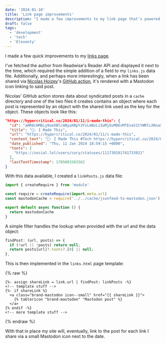 ```yaml
---
date: '2024-01-10'
title: 'Link page improvements'
description: "I made a few improvements to my link page that's powered by Readwise Reader."
draft: false
tags:
  - 'development'
  - 'tech'
  - 'Eleventy'
---
```


I made a few quick improvements to my [links page](/links).<!-- excerpt -->

I've fetched the author from Readwise's Reader API and displayed it next to the time, which required the simple addition of a field to my `links.js` data file. Additionally, and perhaps more interestingly, when a link has been shared via [Nicolas Hoizey](https://nicolas-hoizey.com)'s [GitHub action](https://github.com/nhoizey/github-action-feed-to-mastodon), it's rendered with a Mastodon icon linking to said post.

Nicolas' GitHub action stores data about syndicated posts in a `cache` directory and one of the two files it creates contains an object where each post is represented by an object with the shared link used as the key for the object. These objects look like this:

```json
"https://hypercritical.co/2024/01/11/i-made-this": {
  "id": "aHR0cHM6Ly9oeXBlcmNyaXRpY2FsLmNvLzIwMjQvMDEvMTEvaS1tYWRlLXRoaXM=",
  "title": "🔗: I Made This",
  "url": "https://hypercritical.co/2024/01/11/i-made-this",
  "content_text": "🔗: I Made This #Tech https://hypercritical.co/2024/01/11/i-made-this",
  "date_published": "Thu, 11 Jan 2024 18:59:15 +0000",
  "toots": [
    "https://social.lol/users/cory/statuses/111739101741733921"
  ],
  "lastTootTimestamp": 1705003383562
}
```

With this data available, I created a `linkPosts.js` data file:

```javascript
import { createRequire } from 'module'

const require = createRequire(import.meta.url)
const mastodonCache = require('../../cache/jsonfeed-to-mastodon.json')

export default async function () {
  return mastodonCache
}
```

A simple filter handles the lookup when provided with the url and the data object:

```javascript
findPost: (url, posts) => {
  if (!url || !posts) return null;
  return posts[url]?.toots?.[0] || null;
},
```

This is then implemented in the `links.html` page template:

{% raw %}
```liquid
{%- assign shareLink = link.url | findPost: linkPosts -%}
<!-- template stuff -->
{%- if shareLink %}
  <a class="brand-mastodon icon--small" href="{{ shareLink }}">
    {% tablericon "brand-mastodon" "Mastodon post" %}
  </a>
{% endif -%}
<!-- more template stuff -->
```
{% endraw %}

With that in place my site will, eventually, link to the post for each link I share via a small Mastodon icon next to the date.